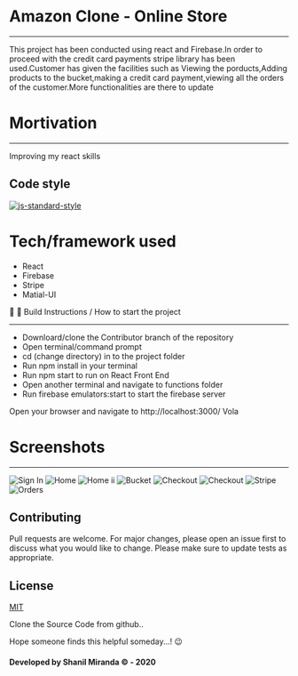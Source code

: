 # Amazon Clone - Online Store

---

This project has been conducted using react and Firebase.In order to proceed with the credit card payments stripe library has been used.Customer has given the facilities such as Viewing the porducts,Adding products to the bucket,making a credit card payment,viewing all the orders of the customer.More functionalities are there to update

# Mortivation

---

Improving my react skills

## Code style

[![js-standard-style](https://img.shields.io/azure-devops/coverage/swellaby/opensource/25.svg)](https://google.com)

# Tech/framework used

* React
* Firebase
* Stripe
* Matial-UI

🚀 🚀 Build Instructions / How to start the project

---

* Downloard/clone the Contributor branch of the repository
* Open terminal/command prompt
* cd (change directory) in to the project folder
* Run npm install in your terminal
* Run npm start to run on React Front End
* Open another terminal and navigate to functions folder
* Run firebase emulators:start to start the firebase server

Open your browser and navigate to http://localhost:3000/ Vola

# Screenshots

---

![Sign In](https://i.ibb.co/DbJ6p2k/signin.png)
![Home](https://i.ibb.co/LNdDY17/home.png)
![Home ii](https://i.ibb.co/VVcpxft/home2.png)
![Bucket](https://i.ibb.co/Q95TSFr/bucket.png)
![Checkout](https://i.ibb.co/SnKtnD3/checkit-credit-card.png)
![Checkout](https://i.ibb.co/YhvDJP3/checkout1.png)
![Stripe](https://i.ibb.co/7GwYcKJ/stripe.png)
![Orders](https://i.ibb.co/fdL8RYg/orders2.png)

## Contributing

Pull requests are welcome. For major changes, please open an issue first to discuss what you would like to change.
Please make sure to update tests as appropriate.

## License

[MIT](https://choosealicense.com/licenses/mit/)

Clone the Source Code from github..

Hope someone finds this helpful someday...! :wink:

#### Developed by Shanil Miranda © - 2020
